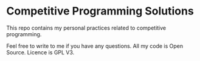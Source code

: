 # Competitive Programming Solutions

This repo contains my personal practices related to competitive programming.

Feel free to write to me if you have any questions. All my code is Open Source. Licence is GPL V3.
